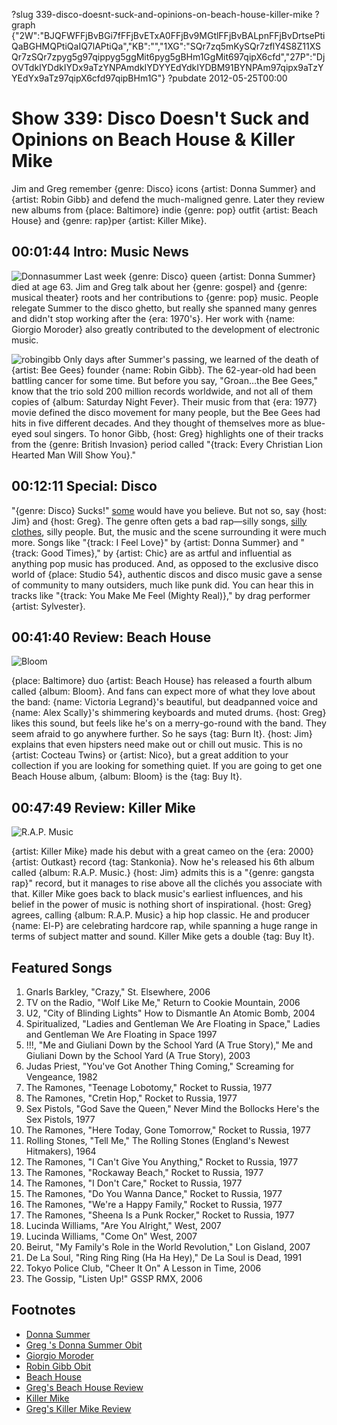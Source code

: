 ?slug 339-disco-doesnt-suck-and-opinions-on-beach-house-killer-mike
?graph {"2W":"BJQFWFFjBvBGi7fFFjBvETxA0FFjBv9MGtlFFjBvBALpnFFjBvDrtsePtiQaBGHMQPtiQaIQ7lAPtiQa","KB":"","1XG":"SQr7zq5mKySQr7zflY4S8Z11XSQr7zSQr7zpyg5g97qippyg5ggMit6pyg5gBHm1GgMit697qipX6cfd","27P":"DjOVTdkIYDdkIYDx9aTzYNPAmdkIYDYYEdYdkIYDBM91BYNPAm97qipx9aTzYYEdYx9aTz97qipX6cfd97qipBHm1G"}
?pubdate 2012-05-25T00:00

# Show 339: Disco Doesn't Suck and Opinions on Beach House & Killer Mike
Jim and Greg remember {genre: Disco} icons {artist: Donna Summer} and {artist: Robin Gibb} and defend the much-maligned genre. Later they review new albums from {place: Baltimore} indie {genre: pop} outfit {artist: Beach House} and {genre: rap}per {artist: Killer Mike}. 

## 00:01:44 Intro: Music News
![Donnasummer](https://static.soundopinions.org/assets/339/2W0.jpg)
Last week {genre: Disco} queen {artist: Donna Summer} died at age 63. Jim and Greg talk about her {genre: gospel} and {genre: musical theater} roots and her contributions to {genre: pop} music. People relegate Summer to the disco ghetto, but really she spanned many genres and didn't stop working after the {era: 1970's}. Her work with {name: Giorgio Moroder} also greatly contributed to the development of electronic music.

![robingibb](https://static.soundopinions.org/assets/339/2W1.jpg)
Only days after Summer's passing, we learned of the death of {artist: Bee Gees} founder {name: Robin Gibb}. The 62-year-old had been battling cancer for some time. But before you say, "Groan…the Bee Gees," know that the trio sold 200 million records worldwide, and not all of them copies of {album: Saturday Night Fever}. Their music from that {era: 1977} movie defined the disco movement for many people, but the Bee Gees had hits in five different decades. And they thought of themselves more as blue-eyed soul singers. To honor Gibb, {host: Greg} highlights one of their tracks from the {genre: British Invasion} period called "{track: Every Christian Lion Hearted Man Will Show You}."

## 00:12:11 Special: Disco
"{genre: Disco} Sucks!" [some](http://articles.chicagotribune.com/2009-07-09/entertainment/0907080604_1_village-people-disco-demolition-night-macho-man) would have you believe. But not so, say {host: Jim} and {host: Greg}. The genre often gets a bad rap—silly songs, [silly clothes](http://www.dressthatman.com/view-SHIR3436.htm), silly people. But, the music and the scene surrounding it were much more. Songs like "{track: I Feel Love}" by {artist: Donna Summer} and "{track: Good Times}," by {artist: Chic} are as artful and influential as anything pop music has produced. And, as opposed to the exclusive disco world of {place: Studio 54}, authentic discos and disco music gave a sense of community to many outsiders, much like punk did. You can hear this in tracks like "{track: You Make Me Feel (Mighty Real)}," by drag performer {artist: Sylvester}.

## 00:41:40 Review: Beach House
![Bloom](https://static.soundopinions.org/assets/339/1XG0.jpg)

{place: Baltimore} duo {artist: Beach House} has released a fourth album called {album: Bloom}. And fans can expect more of what they love about the band: {name: Victoria Legrand}'s beautiful, but deadpanned voice and {name: Alex Scally}'s shimmering keyboards and muted drums. {host: Greg} likes this sound, but feels like he's on a merry-go-round with the band. They seem afraid to go anywhere further. So he says {tag: Burn It}. {host: Jim} explains that even hipsters need make out or chill out music. This is no {artist: Cocteau Twins} or {artist: Nico}, but a great addition to your collection if you are looking for something quiet. If you are going to get one Beach House album, {album: Bloom} is the {tag: Buy It}.

## 00:47:49 Review: Killer Mike
![R.A.P. Music](https://static.soundopinions.org/assets/339/27P0.jpg)

{artist: Killer Mike} made his debut with a great cameo on the {era: 2000} {artist: Outkast} record {tag: Stankonia}. Now he's released his 6th album called {album: R.A.P. Music.} {host: Jim} admits this is a "{genre: gangsta rap}" record, but it manages to rise above all the clichés you associate with that. Killer Mike goes back to black music's earliest influences, and his belief in the power of music is nothing short of inspirational. {host: Greg} agrees, calling {album: R.A.P. Music} a hip hop classic. He and producer {name: El-P} are celebrating hardcore rap, while spanning a huge range in terms of subject matter and sound. Killer Mike gets a double {tag: Buy It}.


## Featured Songs
1. Gnarls Barkley, "Crazy," St. Elsewhere, 2006
2. TV on the Radio, "Wolf Like Me," Return to Cookie Mountain, 2006
3. U2, "City of Blinding Lights" How to Dismantle An Atomic Bomb, 2004
4. Spiritualized, "Ladies and Gentleman We Are Floating in Space," Ladies and Gentleman We Are Floating in Space 1997
5. !!!, "Me and Giuliani Down by the School Yard (A True Story)," Me and Giuliani Down by the School Yard (A True Story), 2003 
6. Judas Priest, "You've Got Another Thing Coming," Screaming for Vengeance, 1982
7. The Ramones, "Teenage Lobotomy," Rocket to Russia, 1977
8. The Ramones, "Cretin Hop," Rocket to Russia, 1977
9. Sex Pistols, "God Save the Queen," Never Mind the Bollocks Here's the Sex Pistols, 1977
10. The Ramones, "Here Today, Gone Tomorrow," Rocket to Russia, 1977
11. Rolling Stones, "Tell Me," The Rolling Stones (England's Newest Hitmakers), 1964
12. The Ramones, "I Can't Give You Anything," Rocket to Russia, 1977
13. The Ramones, "Rockaway Beach," Rocket to Russia, 1977
14. The Ramones, "I Don't Care," Rocket to Russia, 1977
15. The Ramones, "Do You Wanna Dance," Rocket to Russia, 1977
16. The Ramones, "We're a Happy Family," Rocket to Russia, 1977
17. The Ramones, "Sheena Is a Punk Rocker," Rocket to Russia, 1977
18. Lucinda Williams, "Are You Alright," West, 2007
19. Lucinda Williams, "Come On" West, 2007
20. Beirut, "My Family's Role in the World Revolution," Lon Gisland, 2007
21. De La Soul, "Ring Ring Ring (Ha Ha Hey)," De La Soul is Dead, 1991
22. Tokyo Police Club, "Cheer It On" A Lesson in Time, 2006
23. The Gossip, "Listen Up!" GSSP RMX, 2006

## Footnotes
- [Donna Summer](http://www.donnasummer.com/)
- [Greg 's Donna Summer Obit](http://articles.chicagotribune.com/2012-05-17/entertainment/chi-donna-summer-dead-singer-donna-summer-dead-at-63-20120517_1_ladonna-adrian-gaines-pete-bellotte-donna-summer)
- [Giorgio Moroder](http://www.moroder.net/)
- [Robin Gibb Obit](http://www.guardian.co.uk/music/2012/may/21/robin-gibb-pioneer-disco-dies)
- [Beach House](http://www.beachhousebaltimore.com/)
- [Greg's Beach House Review](http://articles.chicagotribune.com/2012-05-14/entertainment/chi-beach-house-album-review-bloom-reviewed-20120514_1_album-review-legrand-and-alex-scally-mazzy-star-s-hope-sandoval)
- [Killer Mike](http://www.myspace.com/grindtimeonline)
- [Greg's Killer Mike Review](http://articles.chicagotribune.com/2012-05-18/entertainment/chi-killer-mike-album-review-rap-music-reviewed-20120518_1_album-review-rap-music-killer-mike)
